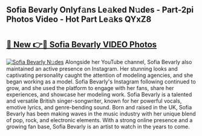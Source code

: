 ## Sofia Bevarly Onlyf𝚊ns Le𝚊ked N𝚞des - Part-2pi Photos Video - Hot Part Le𝚊ks QYxZ8

# <h2><a href="http://ac51785.deff.icu/?id=Sofia+Bevarly">🔗 New 👉🔴 Sofia Bevarly VIDEO Photos</a></h2>

[![Sofia Bevarly N𝚞des](https://i.imgur.com/rIISA9y.gif)](http://ac51785.deff.icu/?id=Sofia+Bevarly)
Alongside her YouTube channel, Sofia Bevarly also maintained an active presence on Instagram. Her stunning looks and captivating personality caught the attention of modeling agencies, and she began working as a model. Sofia Bevarly's Instagram following continued to grow, and she used the platform to engage with her fans, share her experiences, and showcase her modeling work. Sofia Bevarly is a talented and versatile British singer-songwriter, known for her powerful vocals, emotive lyrics, and genre-bending sound. Born and raised in the UK, Sofia Bevarly has been making waves in the music industry with her unique blend of pop, rock, and electronic elements. With a strong online presence and a growing fan base, Sofia Bevarly is an artist to watch in the years to come.
